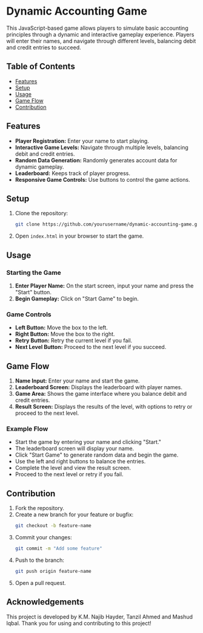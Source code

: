 # Dynamic Accounting Game

This JavaScript-based game allows players to simulate basic accounting principles through a dynamic and interactive gameplay experience. Players will enter their names, and navigate through different levels, balancing debit and credit entries to succeed.

## Table of Contents

- [Features](#features)
- [Setup](#setup)
- [Usage](#usage)
- [Game Flow](#game-flow)
- [Contribution](#contribution)

## Features

- **Player Registration:** Enter your name to start playing.
- **Interactive Game Levels:** Navigate through multiple levels, balancing debit and credit entries.
- **Random Data Generation:** Randomly generates account data for dynamic gameplay.
- **Leaderboard:** Keeps track of player progress.
- **Responsive Game Controls:** Use buttons to control the game actions.

## Setup

1. Clone the repository:
    ```bash
    git clone https://github.com/yourusername/dynamic-accounting-game.git
    ```
2. Open `index.html` in your browser to start the game.

## Usage

### Starting the Game

1. **Enter Player Name:** On the start screen, input your name and press the "Start" button.
2. **Begin Gameplay:** Click on "Start Game" to begin.

### Game Controls

- **Left Button:** Move the box to the left.
- **Right Button:** Move the box to the right.
- **Retry Button:** Retry the current level if you fail.
- **Next Level Button:** Proceed to the next level if you succeed.

## Game Flow

1. **Name Input:** Enter your name and start the game.
2. **Leaderboard Screen:** Displays the leaderboard with player names.
3. **Game Area:** Shows the game interface where you balance debit and credit entries.
4. **Result Screen:** Displays the results of the level, with options to retry or proceed to the next level.

### Example Flow

- Start the game by entering your name and clicking "Start."
- The leaderboard screen will display your name.
- Click "Start Game" to generate random data and begin the game.
- Use the left and right buttons to balance the entries.
- Complete the level and view the result screen.
- Proceed to the next level or retry if you fail.

## Contribution

1. Fork the repository.
2. Create a new branch for your feature or bugfix:
    ```bash
    git checkout -b feature-name
    ```
3. Commit your changes:
    ```bash
    git commit -m "Add some feature"
    ```
4. Push to the branch:
    ```bash
    git push origin feature-name
    ```
5. Open a pull request.

## Acknowledgements

This project is developed by K.M. Najib Hayder, Tanzil Ahmed and Mashud Iqbal. Thank you for using and contributing to this project!
